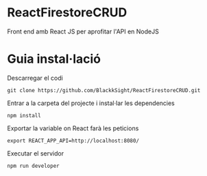 # ReactFirestoreCRUD
Front end amb React JS per aprofitar l'API en NodeJS

# Guia instal·lació

Descarregar el codi

```
git clone https://github.com/BlackkSight/ReactFirestoreCRUD.git
```

Entrar a la carpeta del projecte i instal·lar les dependencies

```
npm install
```
Exportar la variable on React farà les peticions

```
export REACT_APP_API=http://localhost:8080/
```

Executar el servidor

```
npm run developer
```

